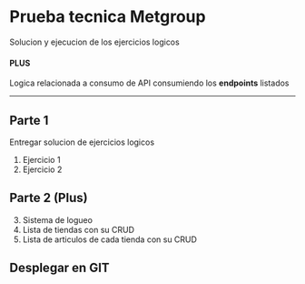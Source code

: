 # Prueba tecnica Metgroup

Solucion y ejecucion de los ejercicios logicos

#### PLUS
Logica relacionada a consumo de API consumiendo los **endpoints** listados

-------------------------------------------------------------------------

## Parte 1
Entregar solucion de ejercicios logicos

1) Ejercicio 1
2) Ejercicio 2

## Parte 2 (Plus)
3) Sistema de logueo
4) Lista de tiendas con su CRUD
5) Lista de articulos de cada tienda con su CRUD

## Desplegar en GIT
